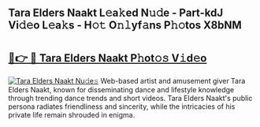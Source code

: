 ## Tara Elders Naakt L𝚎a𝚔ed N𝚞𝚍e - Part-kdJ Vi𝚍𝚎o L𝚎a𝚔s - H𝚘𝚝 O𝚗𝚕yf𝚊ns P𝚑𝚘tos X8bNM

# <h2><a href="http://kfbppin.oniu.top/?m=Tara+Elders+Naakt">🔗👉 🔴 Tara Elders Naakt P𝚑ot𝚘𝚜 V𝚒d𝚎o</a></h2>

[![Tara Elders Naakt Nu𝚍e𝚜](https://i.imgur.com/0qMVB7G.gif)](http://kfbppin.oniu.top/?m=Tara+Elders+Naakt)
Web-based artist and amusement giver Tara Elders Naakt, known for disseminating dance and lifestyle knowledge through trending dance trends and short videos. Tara Elders Naakt's public persona radiates friendliness and sincerity, while the intricacies of his private life remain shrouded in enigma.  
